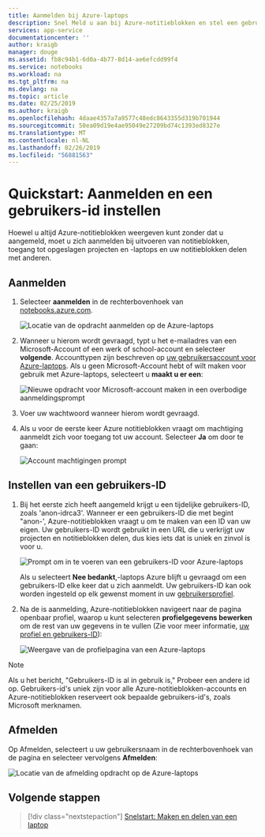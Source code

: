 ```yaml
---
title: Aanmelden bij Azure-laptops
description: Snel Meld u aan bij Azure-notitieblokken en stel een gebruikers-ID, waardoor u de mogelijkheid voor toegang tot opgeslagen projecten en laptops met anderen delen.
services: app-service
documentationcenter: ''
author: kraigb
manager: douge
ms.assetid: fb8c94b1-6d0a-4b77-8d14-ae6efcdd99f4
ms.service: notebooks
ms.workload: na
ms.tgt_pltfrm: na
ms.devlang: na
ms.topic: article
ms.date: 02/25/2019
ms.author: kraigb
ms.openlocfilehash: 4daae4357a7a9577c48edc8643355d319b701944
ms.sourcegitcommit: 50ea09d19e4ae95049e27209bd74c1393ed8327e
ms.translationtype: MT
ms.contentlocale: nl-NL
ms.lasthandoff: 02/26/2019
ms.locfileid: "56881563"
---
```

# <a name="quickstart-sign-in-and-set-a-user-id"></a>Quickstart: Aanmelden en een gebruikers-id instellen

Hoewel u altijd Azure-notitieblokken weergeven kunt zonder dat u aangemeld, moet u zich aanmelden bij uitvoeren van notitieblokken, toegang tot opgeslagen projecten en -laptops en uw notitieblokken delen met anderen.

## <a name="sign-in"></a>Aanmelden

1. Selecteer **aanmelden** in de rechterbovenhoek van [notebooks.azure.com](https://notebooks.azure.com/).

    ![Locatie van de opdracht aanmelden op de Azure-laptops](media/accounts/sign-in-command.png)

1. Wanneer u hierom wordt gevraagd, typt u het e-mailadres van een Microsoft-Account of een werk of school-account en selecteer **volgende**. Accounttypen zijn beschreven op [uw gebruikersaccount voor Azure-laptops](azure-notebooks-user-account.md). Als u geen Microsoft-Account hebt of wilt maken voor gebruik met Azure-laptops, selecteert u **maakt u er een**:

    ![Nieuwe opdracht voor Microsoft-account maken in een overbodige aanmeldingsprompt](media/accounts/create-new-microsoft-account.png)

1. Voer uw wachtwoord wanneer hierom wordt gevraagd.

1. Als u voor de eerste keer Azure notitieblokken vraagt om machtiging aanmeldt zich voor toegang tot uw account. Selecteer **Ja** om door te gaan:

    ![Account machtigingen prompt](media/accounts/account-permission-prompt.png)

## <a name="set-a-user-id"></a>Instellen van een gebruikers-ID

1. Bij het eerste zich heeft aangemeld krijgt u een tijdelijke gebruikers-ID, zoals 'anon-idrca3'. Wanneer er een gebruikers-ID die met begint "anon-', Azure-notitieblokken vraagt u om te maken van een ID van uw eigen. Uw gebruikers-ID wordt gebruikt in een URL die u verkrijgt uw projecten en notitieblokken delen, dus kies iets dat is uniek en zinvol is voor u.

    ![Prompt om in te voeren van een gebruikers-ID voor Azure-laptops](media/accounts/create-user-id.png)

    Als u selecteert **Nee bedankt**,-laptops Azure blijft u gevraagd om een gebruikers-ID elke keer dat u zich aanmeldt. Uw gebruikers-ID kan ook worden ingesteld op elk gewenst moment in uw [gebruikersprofiel](azure-notebooks-user-profile.md).

1. Na de is aanmelding, Azure-notitieblokken navigeert naar de pagina openbaar profiel, waarop u kunt selecteren **profielgegevens bewerken** om de rest van uw gegevens in te vullen (Zie voor meer informatie, [uw profiel en gebruikers-ID](azure-notebooks-user-profile.md)):

    ![Weergave van de profielpagina van een Azure-laptops](media/accounts/profile-page-new.png)

> [!NOTE]
> Als u het bericht, "Gebruikers-ID is al in gebruik is," Probeer een andere id op. Gebruikers-id's uniek zijn voor alle Azure-notitieblokken-accounts en Azure-notitieblokken reserveert ook bepaalde gebruikers-id's, zoals Microsoft merknamen.

## <a name="sign-out"></a>Afmelden

Op Afmelden, selecteert u uw gebruikersnaam in de rechterbovenhoek van de pagina en selecteer vervolgens **Afmelden**:

![Locatie van de afmelding opdracht op de Azure-laptops](media/accounts/sign-out-command.png)

## <a name="next-steps"></a>Volgende stappen

> [!div class="nextstepaction"]
> [Snelstart: Maken en delen van een laptop](quickstart-create-share-jupyter-notebook.md)
